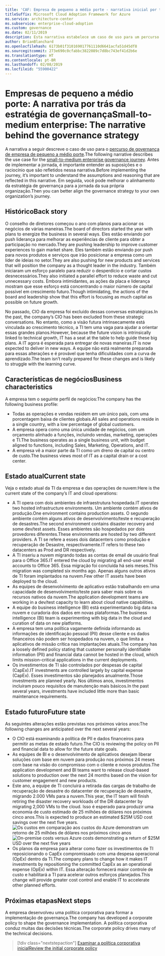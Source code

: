 ```yaml
---
title: 'CAF: Empresa de pequeno a médio porte - narrativa inicial por trás da estratégia de governança'
titleSuffix: Microsoft Cloud Adoption Framework for Azure
ms.service: architecture-center
ms.subservice: enterprise-cloud-adoption
ms.custom: governance
ms.date: 02/11/2019
description: Esta narrativa estabelece um caso de uso para um percurso de governança de empresa de pequeno a médio porte.
author: BrianBlanchard
ms.openlocfilehash: 6173b01f310169017761110d6641acfa51d45df8
ms.sourcegitcommit: 273e690c0cfabbc3822089c7d8bc743ef41d2b6e
ms.translationtype: HT
ms.contentlocale: pt-BR
ms.lasthandoff: 02/08/2019
ms.locfileid: "55900422"
---
```

# <a name="small-to-medium-enterprise-the-narrative-behind-the-governance-strategy"></a><span data-ttu-id="e7288-103">Empresas de pequeno a médio porte: A narrativa por trás da estratégia de governança</span><span class="sxs-lookup"><span data-stu-id="e7288-103">Small-to-medium enterprise: The narrative behind the governance strategy</span></span>

<span data-ttu-id="e7288-104">A narrativa a seguir descreve o caso de uso para o [percurso de governança de empresa de pequeno a médio porte](./overview.md).</span><span class="sxs-lookup"><span data-stu-id="e7288-104">The following narrative describes the use case for the [small-to-medium enterprise governance journey](./overview.md).</span></span> <span data-ttu-id="e7288-105">Antes de implementar a jornada, é importante entender as suposições e o raciocínio que são refletidos nessa narrativa.</span><span class="sxs-lookup"><span data-stu-id="e7288-105">Before implementing the journey, it’s important to understand the assumptions and reasoning that are reflected in this narrative.</span></span> <span data-ttu-id="e7288-106">Em seguida, você pode melhorar o alinhamento da estratégia de governança para a jornada da sua própria organização.</span><span class="sxs-lookup"><span data-stu-id="e7288-106">Then you can better align the governance strategy to your own organization’s journey.</span></span>

## <a name="back-story"></a><span data-ttu-id="e7288-107">Histórico</span><span class="sxs-lookup"><span data-stu-id="e7288-107">Back story</span></span>

<span data-ttu-id="e7288-108">O conselho de diretores começou o ano com planos para acionar os negócios de várias maneiras.</span><span class="sxs-lookup"><span data-stu-id="e7288-108">The board of directors started the year with plans to energize the business in several ways.</span></span> <span data-ttu-id="e7288-109">Eles estão enviando por push liderança para melhorar as experiências de cliente para obter a participação no mercado.</span><span class="sxs-lookup"><span data-stu-id="e7288-109">They are pushing leadership to improve customer experiences to gain market share.</span></span> <span data-ttu-id="e7288-110">Eles também estão enviando por push para novos produtos e serviços que irão posicionar a empresa como um líder de ideias no setor.</span><span class="sxs-lookup"><span data-stu-id="e7288-110">They are also pushing for new products and services that will position the company as a thought leader in the industry.</span></span> <span data-ttu-id="e7288-111">Também iniciaram um esforço paralelo para reduzir o desperdício e cortar custos desnecessários.</span><span class="sxs-lookup"><span data-stu-id="e7288-111">They also initiated a parallel effort to reduce waste and cut unnecessary costs.</span></span> <span data-ttu-id="e7288-112">Embora intimidantes, as ações da placa e liderança mostram que esse esforço está concentrando o maior número de capital possível em crescimento futuro.</span><span class="sxs-lookup"><span data-stu-id="e7288-112">Though intimidating, the actions of the board and leadership show that this effort is focusing as much capital as possible on future growth.</span></span>

<span data-ttu-id="e7288-113">No passado, CIO da empresa foi excluído dessas conversas estratégicas.</span><span class="sxs-lookup"><span data-stu-id="e7288-113">In the past, the company’s CIO has been excluded from these strategic conversations.</span></span> <span data-ttu-id="e7288-114">No entanto, como a visão futura intrinsecamente está vinculada ao crescimento técnico, a TI tem uma vaga para ajudar a orientar essas grandes planos.</span><span class="sxs-lookup"><span data-stu-id="e7288-114">However, because the future vision is intrinsically linked to technical growth, IT has a seat at the table to help guide these big plans.</span></span> <span data-ttu-id="e7288-115">A IT agora é esperada para entregar de novas maneiras.</span><span class="sxs-lookup"><span data-stu-id="e7288-115">IT is now expected to deliver in new ways.</span></span> <span data-ttu-id="e7288-116">A equipe não está realmente preparada para essas alterações e é provável que tenha dificuldades com a curva de aprendizado.</span><span class="sxs-lookup"><span data-stu-id="e7288-116">The team isn’t really prepared for these changes and is likely to struggle with the learning curve.</span></span>

## <a name="business-characteristics"></a><span data-ttu-id="e7288-117">Características de negócios</span><span class="sxs-lookup"><span data-stu-id="e7288-117">Business characteristics</span></span>

<span data-ttu-id="e7288-118">A empresa tem o seguinte perfil de negócios:</span><span class="sxs-lookup"><span data-stu-id="e7288-118">The company has the following business profile:</span></span>

- <span data-ttu-id="e7288-119">Todas as operações e vendas residem em um único país, com uma porcentagem baixa de clientes globais.</span><span class="sxs-lookup"><span data-stu-id="e7288-119">All sales and operations reside in a single country, with a low percentage of global customers.</span></span>
- <span data-ttu-id="e7288-120">A empresa opera como uma única unidade de negócios, com um orçamento alinhado a funções, incluindo vendas, marketing, operações e TI.</span><span class="sxs-lookup"><span data-stu-id="e7288-120">The business operates as a single business unit, with budget aligned to functions, including Sales, Marketing, Operations, and IT.</span></span>
- <span data-ttu-id="e7288-121">A empresa vê a maior parte da TI como um dreno de capital ou centro de custo.</span><span class="sxs-lookup"><span data-stu-id="e7288-121">The business views most of IT as a capital drain or a cost center.</span></span>

## <a name="current-state"></a><span data-ttu-id="e7288-122">Estado atual</span><span class="sxs-lookup"><span data-stu-id="e7288-122">Current state</span></span>

<span data-ttu-id="e7288-123">Veja o estado atual da TI da empresa e das operações de nuvem:</span><span class="sxs-lookup"><span data-stu-id="e7288-123">Here is the current state of the company’s IT and cloud operations:</span></span>

- <span data-ttu-id="e7288-124">A TI opera com dois ambientes de infraestrutura hospedada.</span><span class="sxs-lookup"><span data-stu-id="e7288-124">IT operates two hosted infrastructure environments.</span></span> <span data-ttu-id="e7288-125">Um ambiente contém ativos de produção.</span><span class="sxs-lookup"><span data-stu-id="e7288-125">One environment contains production assets.</span></span> <span data-ttu-id="e7288-126">O segundo ambiente contém alguns ativos de desenvolvimento/teste e recuperação de desastres.</span><span class="sxs-lookup"><span data-stu-id="e7288-126">The second environment contains disaster recovery and some dev/test assets.</span></span> <span data-ttu-id="e7288-127">Esses ambientes são hospedados por dois provedores diferentes.</span><span class="sxs-lookup"><span data-stu-id="e7288-127">These environments are hosted by two different providers.</span></span> <span data-ttu-id="e7288-128">A TI se refere a esses dois datacenters como produção e recuperação de Desastre, respectivamente.</span><span class="sxs-lookup"><span data-stu-id="e7288-128">IT refers to these two datacenters as Prod and DR respectively.</span></span>
- <span data-ttu-id="e7288-129">A TI inseriu a nuvem migrando todas as contas de email de usuário final para o Office 365.</span><span class="sxs-lookup"><span data-stu-id="e7288-129">IT entered the cloud by migrating all end-user email accounts to Office 365.</span></span> <span data-ttu-id="e7288-130">Essa migração foi concluída há seis meses.</span><span class="sxs-lookup"><span data-stu-id="e7288-130">This migration was completed six months ago.</span></span> <span data-ttu-id="e7288-131">Apenas alguns outros ativos de TI foram implantados na nuvem.</span><span class="sxs-lookup"><span data-stu-id="e7288-131">Few other IT assets have been deployed to the cloud.</span></span>
- <span data-ttu-id="e7288-132">As equipes de desenvolvimento de aplicativo estão trabalhando em uma capacidade de desenvolvimento/teste para saber mais sobre os recursos nativos da nuvem.</span><span class="sxs-lookup"><span data-stu-id="e7288-132">The application development teams are working in a dev/test capacity to learn about cloud native capabilities.</span></span>
- <span data-ttu-id="e7288-133">A equipe do business intelligence (BI) está experimentando big data na nuvem e curadoria dos dados em novas plataformas.</span><span class="sxs-lookup"><span data-stu-id="e7288-133">The business intelligence (BI) team is experimenting with big data in the cloud and curation of data on new platforms.</span></span>
- <span data-ttu-id="e7288-134">A empresa tem uma política vagamente definida informando as informações de identificação pessoal (PII) desse cliente e os dados financeiros não podem ser hospedados na nuvem, o que limita a aplicativos de missão crítica nas implantações atuais.</span><span class="sxs-lookup"><span data-stu-id="e7288-134">The company has a loosely defined policy stating that customer personally identifiable information (PII) and financial data cannot be hosted in the cloud, which limits mission-critical applications in the current deployments.</span></span>
- <span data-ttu-id="e7288-135">Os investimentos de TI são controlados por despesas de capital (CapEx).</span><span class="sxs-lookup"><span data-stu-id="e7288-135">IT investments are controlled largely by capital expense (CapEx).</span></span> <span data-ttu-id="e7288-136">Esses investimentos são planejados anualmente.</span><span class="sxs-lookup"><span data-stu-id="e7288-136">Those investments are planned yearly.</span></span> <span data-ttu-id="e7288-137">Nos últimos anos, investimentos incluíram pouco requisitos de manutenção mais básicos.</span><span class="sxs-lookup"><span data-stu-id="e7288-137">In the past several years, investments have included little more than basic maintenance requirements.</span></span>

## <a name="future-state"></a><span data-ttu-id="e7288-138">Estado futuro</span><span class="sxs-lookup"><span data-stu-id="e7288-138">Future state</span></span>

<span data-ttu-id="e7288-139">As seguintes alterações estão previstas nos próximos vários anos:</span><span class="sxs-lookup"><span data-stu-id="e7288-139">The following changes are anticipated over the next several years:</span></span>

- <span data-ttu-id="e7288-140">O CIO está examinando a política de PII e dados financeiros para permitir as metas de estado futuro.</span><span class="sxs-lookup"><span data-stu-id="e7288-140">The CIO is reviewing the policy on PII and financial data to allow for the future state goals.</span></span>
- <span data-ttu-id="e7288-141">As equipes de BI e o desenvolvimento de aplicativos desejam liberar soluções com base em nuvem para produção nos próximos 24 meses com base na visão do compromisso com o cliente e novos produtos.</span><span class="sxs-lookup"><span data-stu-id="e7288-141">The application development and BI teams want to release cloud-based solutions to production over the next 24 months based on the vision for customer engagement and new products.</span></span>
- <span data-ttu-id="e7288-142">Este ano, a equipe de TI concluirá a retirada das cargas de trabalho de recuperação de desastre do datacenter de recuperação de desastre, migrando 2.000 VMs para a nuvem.</span><span class="sxs-lookup"><span data-stu-id="e7288-142">This year, the IT team will finish retiring the disaster recovery workloads of the DR datacenter by migrating 2,000 VMs to the cloud.</span></span> <span data-ttu-id="e7288-143">Isso é esperado para produzir uma economia de custo estimado de 25 milhões de dólares nos próximos cinco anos.</span><span class="sxs-lookup"><span data-stu-id="e7288-143">This is expected to produce an estimated $25M USD cost savings over the next five years.</span></span>
    <span data-ttu-id="e7288-144">![Os custos em comparação aos custos do Azure demonstram um retorno de 25 milhões de dólares nos próximos cinco anos](../../../_images/governance/calculator-small-to-medium-enterprise.png)</span><span class="sxs-lookup"><span data-stu-id="e7288-144">![On-premise costs versus Azure costs demonstrating a return of $25M USD over the next five years](../../../_images/governance/calculator-small-to-medium-enterprise.png)</span></span>
- <span data-ttu-id="e7288-145">Os planos da empresa para alterar como fazer os investimentos de TI reposicionando o CapEx compromissado com uma despesa operacional (OpEx) dentro da TI.</span><span class="sxs-lookup"><span data-stu-id="e7288-145">The company plans to change how it makes IT investments by repositioning the committed CapEx as an operational expense (OpEx) within IT.</span></span> <span data-ttu-id="e7288-146">Essa alteração fornecerá maior controle de custo e habilitará a TI para acelerar outros esforços planejados.</span><span class="sxs-lookup"><span data-stu-id="e7288-146">This change will provide greater cost control and enable IT to accelerate other planned efforts.</span></span>

## <a name="next-steps"></a><span data-ttu-id="e7288-147">Próximas etapas</span><span class="sxs-lookup"><span data-stu-id="e7288-147">Next steps</span></span>

<span data-ttu-id="e7288-148">A empresa desenvolveu uma política corporativa para formar a implementação de governança.</span><span class="sxs-lookup"><span data-stu-id="e7288-148">The company has developed a corporate policy to shape the governance implementation.</span></span> <span data-ttu-id="e7288-149">A política corporativa conduz muitas das decisões técnicas.</span><span class="sxs-lookup"><span data-stu-id="e7288-149">The corporate policy drives many of the technical decisions.</span></span>

> [!div class="nextstepaction"]
> [<span data-ttu-id="e7288-150">Examinar a política corporativa inicial</span><span class="sxs-lookup"><span data-stu-id="e7288-150">Review the initial corporate policy</span></span>](./initial-corporate-policy.md)
